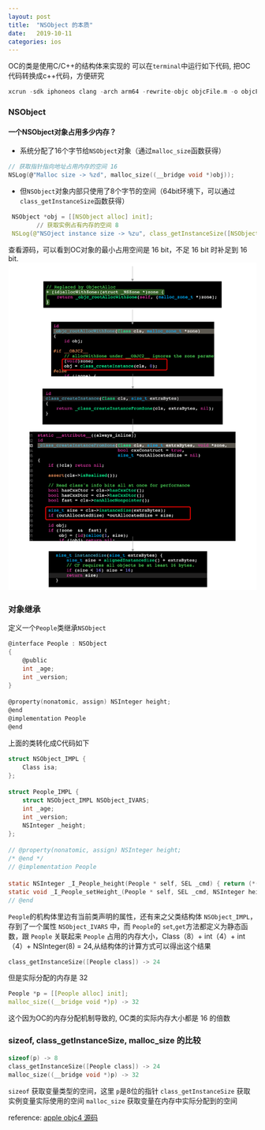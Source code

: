 ```yaml
---
layout: post
title:  "NSObject 的本质"
date:   2019-10-11
categories: ios
---
```


OC的类是使用C/C++的结构体来实现的
可以在`terminal`中运行如下代码, 把OC代码转换成c++代码，方便研究
```c
xcrun -sdk iphoneos clang -arch arm64 -rewrite-objc objcFile.m -o objcFile_arm64.cpp
```

### NSObject 

#### 一个NSObject对象占用多少内存？
* 系统分配了16个字节给`NSObject`对象（通过`malloc_size`函数获得）
```c
// 获取指针指向地址占用内存的空间 16
NSLog(@"Malloc size -> %zd", malloc_size((__bridge void *)obj));
```
* 但`NSObject`对象内部只使用了8个字节的空间（64bit环境下，可以通过`class_getInstanceSize`函数获得）

```c
 NSObject *obj = [[NSObject alloc] init];
        // 获取实例占有内存的空间 8
 NSLog(@"NSOject instance size -> %zu", class_getInstanceSize([NSObject class]));
```
查看源码，可以看到OC对象的最小占用空间是 16 bit，不足 16 bit 时补足到 16 bit.
![](/resource/nsobject/alloc_size.png)

### 对象继承
定义一个`People`类继承`NSObject`
```c
@interface People : NSObject
{
    @public
    int _age;
    int _version;
}

@property(nonatomic, assign) NSInteger height;
@end
@implementation People
@end
```
上面的类转化成C代码如下
```c
struct NSObject_IMPL {
	Class isa;
};

struct People_IMPL {
	struct NSObject_IMPL NSObject_IVARS;
	int _age;
	int _version;
	NSInteger _height;
};

// @property(nonatomic, assign) NSInteger height;
/* @end */
// @implementation People

static NSInteger _I_People_height(People * self, SEL _cmd) { return (*(NSInteger *)((char *)self + OBJC_IVAR_$_People$_height)); }
static void _I_People_setHeight_(People * self, SEL _cmd, NSInteger height) { (*(NSInteger *)((char *)self + OBJC_IVAR_$_People$_height)) = height; }
// @end
```
`People`的机构体里边有当前类声明的属性，还有来之父类结构体 `NSObject_IMPL`，存到了一个属性 `NSObject_IVARS` 中，而 `People`的 `set`,`get`方法都定义为静态函数，跟 `People` 关联起来
`People` 占用的内存大小，Class（8）+ int（4）+ int（4）+ NSInteger(8) = 24,从结构体的计算方式可以得出这个结果
```c
class_getInstanceSize([People class]) -> 24
```
但是实际分配的内存是 32
```c
People *p = [[People alloc] init];
malloc_size((__bridge void *)p) -> 32
```
这个因为OC的内存分配机制导致的, OC类的实际内存大小都是 16 的倍数

### sizeof, class_getInstanceSize, malloc_size 的比较
```c
sizeof(p) -> 8
class_getInstanceSize([People class]) -> 24
malloc_size((__bridge void *)p) -> 32
```
`sizeof` 获取变量类型的空间，这里 `p`是8位的指针 
`class_getInstanceSize` 获取实例变量实际使用的空间 
`malloc_size` 获取变量在内存中实际分配到的空间


reference: [apple objc4 源码](https://opensource.apple.com/tarballs/objc4/)